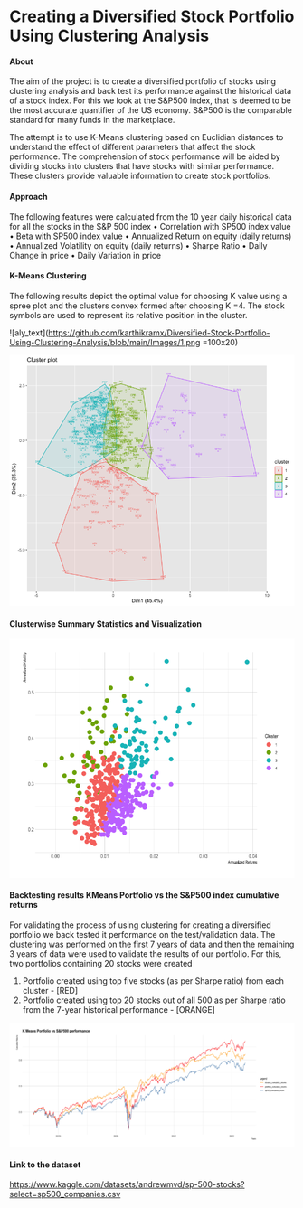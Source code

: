 # Creating a Diversified Stock Portfolio Using Clustering Analysis



#### About
The aim of the project is to create a diversified portfolio of stocks using clustering analysis and back test its performance against the historical data of a stock index. For this we look at the S&P500 index, that is deemed to be the most accurate quantifier of the US economy. S&P500 is the comparable standard for many funds in the marketplace.

The attempt is to use K-Means clustering based on Euclidian distances to understand the effect of different parameters that affect the stock performance. The comprehension of stock performance will be aided by dividing stocks into clusters that have stocks with similar performance. These clusters provide valuable information to create stock portfolios. 


#### Approach
The following features were calculated from the 10 year daily historical data for all the stocks in the S&P 500 index
• Correlation with SP500 index value
• Beta with SP500 index value
• Annualized Return on equity (daily returns)
• Annualized Volatility on equity (daily returns)
• Sharpe Ratio
• Daily Change in price
• Daily Variation in price

#### K-Means Clustering
The following results depict the optimal value for choosing K value using a spree plot and the clusters convex formed after choosing K =4. The stock symbols are used to represent its relative position in the cluster.

![aly_text](https://github.com/karthikramx/Diversified-Stock-Portfolio-Using-Clustering-Analysis/blob/main/Images/1.png =100x20)

![aly_text](https://github.com/karthikramx/Diversified-Stock-Portfolio-Using-Clustering-Analysis/blob/main/Images/2.png)

#### Clusterwise Summary Statistics and Visualization

![aly_text](https://github.com/karthikramx/Diversified-Stock-Portfolio-Using-Clustering-Analysis/blob/main/Images/Ann%20returns%20vs%20Ann%20vol%20vs%20Clusters.png)


#### Backtesting results KMeans Portfolio vs the S&P500 index cumulative returns
For validating the process of using clustering for creating a diversified portfolio we back tested it performance on the test/validation data. The clustering was performed on the first 7 years of data and then the remaining 3 years of data were used to validate the results of our portfolio. For this, two portfolios containing 20 stocks were created
  1. Portfolio created using top five stocks (as per Sharpe ratio) from each cluster - [RED]
  2. Portfolio created using top 20 stocks out of all 500 as per Sharpe ratio from the 7-year historical
     performance - [ORANGE]


![aly_text](https://github.com/karthikramx/Diversified-Stock-Portfolio-Using-Clustering-Analysis/blob/main/Images/8.png)


#### Link to the dataset 
https://www.kaggle.com/datasets/andrewmvd/sp-500-stocks?select=sp500_companies.csv


